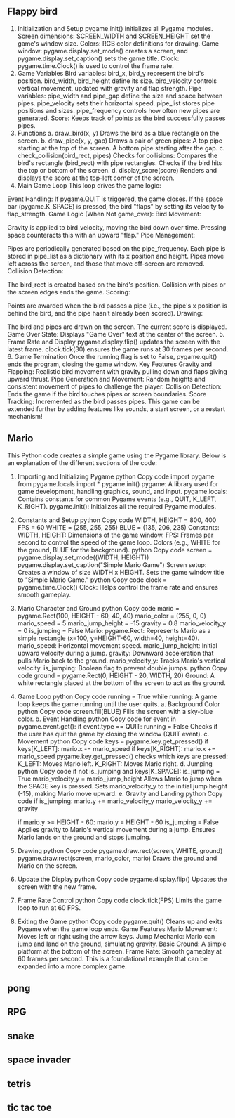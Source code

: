 ## Flappy bird

1. Initialization and Setup
pygame.init() initializes all Pygame modules.
Screen dimensions: SCREEN_WIDTH and SCREEN_HEIGHT set the game's window size.
Colors: RGB color definitions for drawing.
Game window: pygame.display.set_mode() creates a screen, and pygame.display.set_caption() sets the game title.
Clock: pygame.time.Clock() is used to control the frame rate.
2. Game Variables
Bird variables:
bird_x, bird_y represent the bird's position.
bird_width, bird_height define its size.
bird_velocity controls vertical movement, updated with gravity and flap strength.
Pipe variables:
pipe_width and pipe_gap define the size and space between pipes.
pipe_velocity sets their horizontal speed.
pipe_list stores pipe positions and sizes.
pipe_frequency controls how often new pipes are generated.
Score:
Keeps track of points as the bird successfully passes pipes.
3. Functions
a. draw_bird(x, y)
Draws the bird as a blue rectangle on the screen.
b. draw_pipe(x, y, gap)
Draws a pair of green pipes:
A top pipe starting at the top of the screen.
A bottom pipe starting after the gap.
c. check_collision(bird_rect, pipes)
Checks for collisions:
Compares the bird's rectangle (bird_rect) with pipe rectangles.
Checks if the bird hits the top or bottom of the screen.
d. display_score(score)
Renders and displays the score at the top-left corner of the screen.
4. Main Game Loop
This loop drives the game logic:

Event Handling:
If pygame.QUIT is triggered, the game closes.
If the space bar (pygame.K_SPACE) is pressed, the bird "flaps" by setting its velocity to flap_strength.
Game Logic (When Not game_over):
Bird Movement:

Gravity is applied to bird_velocity, moving the bird down over time.
Pressing space counteracts this with an upward "flap."
Pipe Management:

Pipes are periodically generated based on the pipe_frequency.
Each pipe is stored in pipe_list as a dictionary with its x position and height.
Pipes move left across the screen, and those that move off-screen are removed.
Collision Detection:

The bird_rect is created based on the bird's position.
Collision with pipes or the screen edges ends the game.
Scoring:

Points are awarded when the bird passes a pipe (i.e., the pipe's x position is behind the bird, and the pipe hasn’t already been scored).
Drawing:

The bird and pipes are drawn on the screen.
The current score is displayed.
Game Over State:
Displays "Game Over" text at the center of the screen.
5. Frame Rate and Display
pygame.display.flip() updates the screen with the latest frame.
clock.tick(30) ensures the game runs at 30 frames per second.
6. Game Termination
Once the running flag is set to False, pygame.quit() ends the program, closing the game window.
Key Features
Gravity and Flapping: Realistic bird movement with gravity pulling down and flaps giving upward thrust.
Pipe Generation and Movement: Random heights and consistent movement of pipes to challenge the player.
Collision Detection: Ends the game if the bird touches pipes or screen boundaries.
Score Tracking: Incremented as the bird passes pipes.
This game can be extended further by adding features like sounds, a start screen, or a restart mechanism!

## Mario 

This Python code creates a simple game using the Pygame library. Below is an explanation of the different sections of the code:

1. Importing and Initializing Pygame
python
Copy code
import pygame
from pygame.locals import *
pygame.init()
pygame: A library used for game development, handling graphics, sound, and input.
pygame.locals: Contains constants for common Pygame events (e.g., QUIT, K_LEFT, K_RIGHT).
pygame.init(): Initializes all the required Pygame modules.
2. Constants and Setup
python
Copy code
WIDTH, HEIGHT = 800, 400
FPS = 60
WHITE = (255, 255, 255)
BLUE = (135, 206, 235)
Constants:
WIDTH, HEIGHT: Dimensions of the game window.
FPS: Frames per second to control the speed of the game loop.
Colors (e.g., WHITE for the ground, BLUE for the background).
python
Copy code
screen = pygame.display.set_mode((WIDTH, HEIGHT))
pygame.display.set_caption("Simple Mario Game")
Screen setup:
Creates a window of size WIDTH x HEIGHT.
Sets the game window title to "Simple Mario Game."
python
Copy code
clock = pygame.time.Clock()
Clock:
Helps control the frame rate and ensures smooth gameplay.
3. Mario Character and Ground
python
Copy code
mario = pygame.Rect(100, HEIGHT - 60, 40, 40)
mario_color = (255, 0, 0)
mario_speed = 5
mario_jump_height = -15
gravity = 0.8
mario_velocity_y = 0
is_jumping = False
Mario:
pygame.Rect: Represents Mario as a simple rectangle (x=100, y=HEIGHT-60, width=40, height=40).
mario_speed: Horizontal movement speed.
mario_jump_height: Initial upward velocity during a jump.
gravity: Downward acceleration that pulls Mario back to the ground.
mario_velocity_y: Tracks Mario's vertical velocity.
is_jumping: Boolean flag to prevent double jumps.
python
Copy code
ground = pygame.Rect(0, HEIGHT - 20, WIDTH, 20)
Ground:
A white rectangle placed at the bottom of the screen to act as the ground.
4. Game Loop
python
Copy code
running = True
while running:
A game loop keeps the game running until the user quits.
a. Background Color
python
Copy code
screen.fill(BLUE)
Fills the screen with a sky-blue color.
b. Event Handling
python
Copy code
for event in pygame.event.get():
    if event.type == QUIT:
        running = False
Checks if the user has quit the game by closing the window (QUIT event).
c. Movement
python
Copy code
keys = pygame.key.get_pressed()
if keys[K_LEFT]:
    mario.x -= mario_speed
if keys[K_RIGHT]:
    mario.x += mario_speed
pygame.key.get_pressed() checks which keys are pressed:
K_LEFT: Moves Mario left.
K_RIGHT: Moves Mario right.
d. Jumping
python
Copy code
if not is_jumping and keys[K_SPACE]:
    is_jumping = True
    mario_velocity_y = mario_jump_height
Allows Mario to jump when the SPACE key is pressed.
Sets mario_velocity_y to the initial jump height (-15), making Mario move upward.
e. Gravity and Landing
python
Copy code
if is_jumping:
    mario.y += mario_velocity_y
    mario_velocity_y += gravity

    if mario.y >= HEIGHT - 60:
        mario.y = HEIGHT - 60
        is_jumping = False
Applies gravity to Mario's vertical movement during a jump.
Ensures Mario lands on the ground and stops jumping.
5. Drawing
python
Copy code
pygame.draw.rect(screen, WHITE, ground)
pygame.draw.rect(screen, mario_color, mario)
Draws the ground and Mario on the screen.
6. Update the Display
python
Copy code
pygame.display.flip()
Updates the screen with the new frame.
7. Frame Rate Control
python
Copy code
clock.tick(FPS)
Limits the game loop to run at 60 FPS.
8. Exiting the Game
python
Copy code
pygame.quit()
Cleans up and exits Pygame when the game loop ends.
Game Features
Mario Movement: Moves left or right using the arrow keys.
Jump Mechanic: Mario can jump and land on the ground, simulating gravity.
Basic Ground: A simple platform at the bottom of the screen.
Frame Rate: Smooth gameplay at 60 frames per second.
This is a foundational example that can be expanded into a more complex game.

## pong

## RPG

## snake


## space invader

## tetris

## tic tac toe